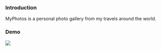 ### Introduction

MyPhotos is a personal photo gallery from my travels around the world.

### Demo

![](MyPhotos_Demo2.gif)

